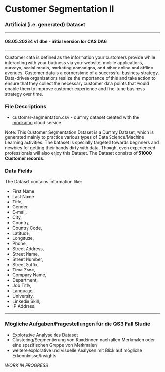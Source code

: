 # Customer Segmentation II 
### Artificial (i.e. generated) Dataset
---  
#### 08.05.20234 v1 dbe - initial version for CAS DA6
---  

Customer data is defined as the information your customers provide while interacting with your business via your website, mobile applications, surveys, social media, marketing campaigns, and other online and offline avenues. 
Customer data is a cornerstone of a successful business strategy. 
Data-driven organizations realize the importance of this and take action to ensure that they collect the necessary customer data points that would enable them to improve customer experience and fine-tune business strategy over time.

### File Descriptions  
+ customer-segmentation.csv - dummy dataset created with the [mockaroo](https://www.mockaroo.com/) cloud service 

Note: This Customer Segmentation Dataset is a Dummy Dataset, which is generated mainly to practice various types of Data Science/Machine Learning activities. 
The Dataset is specially targeted towards beginners and newbies for getting their hands dirty with data. 
Though, even experienced professionals will also enjoy this Dataset. The Dataset consists of **51000 Customer records**. 


### Data Fields   
The Dataset contains information like:

+ First Name
+ Last Name
+ Title, 
+ Gender, 
+ E-mail, 
+ City, 
+ Country, 
+ Country Code, 
+ Latitude, 
+ Longitude, 
+ Phone, 
+ Street Address, 
+ Street Name, 
+ Street Number, 
+ Street Suffix, 
+ Time Zone, 
+ Company Name, 
+ Department, 
+ Job Title, 
+ Language, 
+ University, 
+ Linkedin Skill, 
+ IP Address.



---   
### Mögliche Aufgaben/Fragestellungen für die QS3 Fall Studie    
+ Explorative Analyse des Dataset 
+ Clustering/Segmentierung von Kund:innen nach allen Merkmalen oder eine spezifischen Gruppe von Merkmalen
+ weitere explorative und visuelle Analysen mit Blick auf mögliche Erkenntnisse/Insights 

*WORK IN PROGRESS*  

